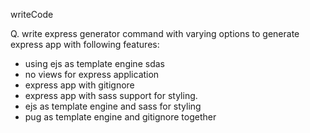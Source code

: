 writeCode

Q. write express generator command with varying options to generate express app with following features:

- using ejs as template engine
  sdas
- no views for express application
- express app with gitignore
- express app with sass support for styling.
- ejs as template engine and sass for styling
- pug as template engine and gitignore together
